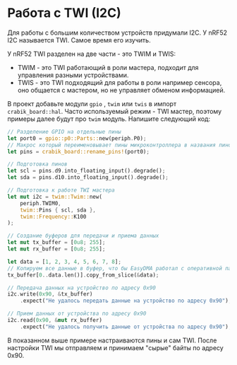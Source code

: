 # Работа с TWI (I2C)

Для работы с большим количеством устройств придумали I2C.
У nRF52 I2C называется TWI. 
Самое время его изучить. 

У nRF52 TWI разделен на две части - это TWIM и TWIS:
- TWIM - это TWI работающий в роли мастера, подходит для управления разными устройствами.
- TWIS - это TWI подходящий для работы в роли например сенсора, оно общается с мастером, но не управляет обменом информацией.

В проект добавьте модули `gpio` , `twim` или `twis` в импорт `crabik_board::hal`.
Часто используемый режим - TWI мастер, поэтому примеры далее будут про `twim` модуль.
Напишите следующий код:

```rust
// Разделение GPIO на отдельные пины
let port0 = gpio::p0::Parts::new(periph.P0);
// Макрос который переименовывает пины микроконтроллера в названия пинов на плате
let pins = crabik_board::rename_pins!(port0);

// Подготовка пинов
let scl = pins.d9.into_floating_input().degrade();
let sda = pins.d10.into_floating_input().degrade();

// Подготовка к работе TWI мастера
let mut i2c = twim::Twim::new(
    periph.TWIM0, 
    twim::Pins { scl, sda }, 
    twim::Frequency::K100
);

// Создание буферов для передачи и приема данных
let mut tx_buffer = [0u8; 255];
let mut rx_buffer = [0u8; 255];

let data = [1, 2, 3, 4, 5, 6, 7, 8];
// Копируем все данные в буфер, что бы EasyDMA работал с оперативной памятью, а не с флешем
tx_buffer[0..data.len()].copy_from_slice(&data);

// Передача данных на устройство по адресу 0x90
i2c.write(0x90, &tx_buffer)
    .expect("Не удалось передать данные на устройство по адресу 0x90");

// Прием данных от устройства по адресу 0x90
i2c.read(0x90, &mut rx_buffer)
    .expect("Не удалось получить данные от устройства по адресу 0x90");
```

В показанном выше примере настраиваются пины и сам TWI.
После настройки TWI мы отправляем и принимаем "сырые" байты по адресу 0x90.